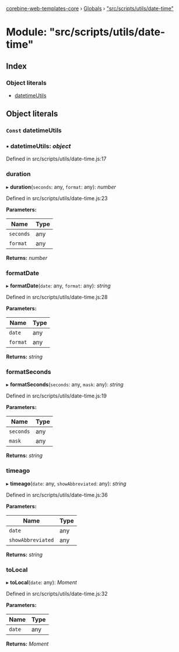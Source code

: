 [corebine-web-templates-core](../README.md) › [Globals](../globals.md) › ["src/scripts/utils/date-time"](_src_scripts_utils_date_time_.md)

# Module: "src/scripts/utils/date-time"

## Index

### Object literals

* [datetimeUtils](_src_scripts_utils_date_time_.md#const-datetimeutils)

## Object literals

### `Const` datetimeUtils

### ▪ **datetimeUtils**: *object*

Defined in src/scripts/utils/date-time.js:17

###  duration

▸ **duration**(`seconds`: any, `format`: any): *number*

Defined in src/scripts/utils/date-time.js:23

**Parameters:**

Name | Type |
------ | ------ |
`seconds` | any |
`format` | any |

**Returns:** *number*

###  formatDate

▸ **formatDate**(`date`: any, `format`: any): *string*

Defined in src/scripts/utils/date-time.js:28

**Parameters:**

Name | Type |
------ | ------ |
`date` | any |
`format` | any |

**Returns:** *string*

###  formatSeconds

▸ **formatSeconds**(`seconds`: any, `mask`: any): *string*

Defined in src/scripts/utils/date-time.js:19

**Parameters:**

Name | Type |
------ | ------ |
`seconds` | any |
`mask` | any |

**Returns:** *string*

###  timeago

▸ **timeago**(`date`: any, `showAbbreviated`: any): *string*

Defined in src/scripts/utils/date-time.js:36

**Parameters:**

Name | Type |
------ | ------ |
`date` | any |
`showAbbreviated` | any |

**Returns:** *string*

###  toLocal

▸ **toLocal**(`date`: any): *Moment*

Defined in src/scripts/utils/date-time.js:32

**Parameters:**

Name | Type |
------ | ------ |
`date` | any |

**Returns:** *Moment*
